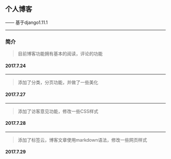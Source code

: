 ## 个人博客

—— 基于django1.11.1

----------
### 简介
> 目前博客功能拥有基本的阅读，评论的功能
#### 2017.7.24
----------
> 添加了分类，分页功能，并做了一些美化
#### 2017.7.27
----------
> 添加了访客意见功能，修改一些CSS样式
#### 2017.7.28
----------
> 添加了标签云，博客文章使用markdown语法，修改一些网页样式
#### 2017.7.29
